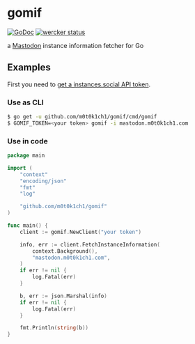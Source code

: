 # gomif

[![GoDoc](https://godoc.org/github.com/m0t0k1ch1/gomif?status.svg)](https://godoc.org/github.com/m0t0k1ch1/gomif) [![wercker status](https://app.wercker.com/status/3ed695cdfed9a63dd66b823302604041/s/master "wercker status")](https://app.wercker.com/project/byKey/3ed695cdfed9a63dd66b823302604041)

a [Mastodon](https://github.com/tootsuite/mastodon) instance information fetcher for Go

## Examples

First you need to [get a instances.social API token](https://instances.social/api/token).

### Use as CLI

``` sh
$ go get -u github.com/m0t0k1ch1/gomif/cmd/gomif
$ GOMIF_TOKEN=<your token> gomif -i mastodon.m0t0k1ch1.com
```

### Use in code

``` go
package main

import (
	"context"
	"encoding/json"
	"fmt"
	"log"

	"github.com/m0t0k1ch1/gomif"
)

func main() {
	client := gomif.NewClient("your token")

	info, err := client.FetchInstanceInformation(
		context.Background(),
		"mastodon.m0t0k1ch1.com",
	)
	if err != nil {
		log.Fatal(err)
	}

	b, err := json.Marshal(info)
	if err != nil {
		log.Fatal(err)
	}

	fmt.Println(string(b))
}
```
